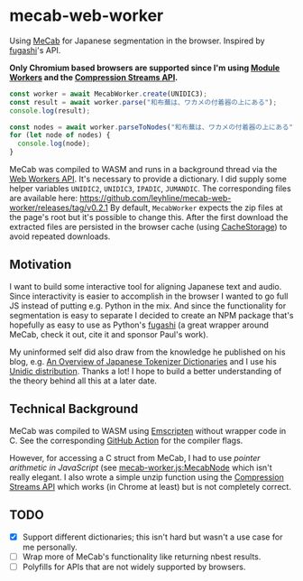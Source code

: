 # mecab-web-worker

Using [MeCab](https://github.com/taku910/mecab) for Japanese segmentation in the browser. Inspired by [fugashi](https://github.com/polm/fugashi)'s API.

**Only Chromium based browsers are supported since I'm using [Module Workers](https://developer.mozilla.org/en-US/docs/Web/API/Worker/Worker) and the [Compression Streams API](https://developer.mozilla.org/en-US/docs/Web/API/Compression_Streams_API).**

```javascript
const worker = await MecabWorker.create(UNIDIC3);
const result = await worker.parse("和布蕪は、ワカメの付着器の上にある");
console.log(result);

const nodes = await worker.parseToNodes("和布蕪は、ワカメの付着器の上にある");
for (let node of nodes) {
  console.log(node);
}
```

MeCab was compiled to WASM and runs in a background thread via the [Web Workers API](https://developer.mozilla.org/en-US/docs/Web/API/Web_Workers_API). It's necessary to provide a dictionary. I did supply some helper variables `UNIDIC2`, `UNIDIC3`, `IPADIC`, `JUMANDIC`. The corresponding files are available here: <https://github.com/leyhline/mecab-web-worker/releases/tag/v0.2.1> By default, `MecabWorker` expects the zip files at the page's root but it's possible to change this. After the first download the extracted files are persisted in the browser cache (using [CacheStorage](https://developer.mozilla.org/en-US/docs/Web/API/CacheStorage)) to avoid repeated downloads.

## Motivation

I want to build some interactive tool for aligning Japanese text and audio. Since interactivity is easier to accomplish in the browser I wanted to go full JS instead of putting e.g. Python in the mix. And since the functionality for segmentation is easy to separate I decided to create an NPM package that's hopefully as easy to use as Python's [fugashi](https://github.com/polm/fugashi) (a great wrapper around MeCab, check it out, cite it and sponsor Paul's work).

My uninformed self did also draw from the knowledge he published on his blog, e.g. [An Overview of Japanese Tokenizer Dictionaries](https://www.dampfkraft.com/nlp/japanese-tokenizer-dictionaries.html) and I use his [Unidic distribution](https://github.com/polm/unidic-py). Thanks a lot! I hope to build a better understanding of the theory behind all this at a later date.

## Technical Background

MeCab was compiled to WASM using [Emscripten](https://emscripten.org/) without wrapper code in C. See the corresponding [GitHub Action](https://github.com/leyhline/mecab-web-worker/blob/main/.github/workflows/build.yaml) for the compiler flags.

However, for accessing a C struct from MeCab, I had to use _pointer arithmetic in JavaScript_ (see [mecab-worker.js:MecabNode](https://github.com/leyhline/mecab-web-worker/blob/main/src/mecab-worker.ts) which isn't really elegant. I also wrote a simple unzip function using the [Compression Streams API](https://developer.mozilla.org/en-US/docs/Web/API/Compression_Streams_API) which works (in Chrome at least) but is not completely correct.

## TODO

- [x] Support different dictionaries; this isn't hard but wasn't a use case for me personally.
- [ ] Wrap more of MeCab's functionality like returning nbest results.
- [ ] Polyfills for APIs that are not widely supported by browsers.
